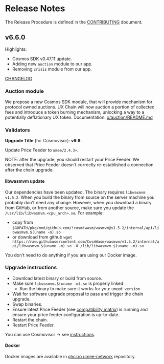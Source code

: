 <!-- markdownlint-disable MD013 -->
<!-- markdownlint-disable MD024 -->
<!-- markdownlint-disable MD040 -->

# Release Notes

The Release Procedure is defined in the [CONTRIBUTING](CONTRIBUTING.md#release-procedure) document.

## v6.6.0

Highlights:

- Cosmos SDK v0.47.11 update.
- Adding new `auction` module to our app.
- Removing `crisis` module from our app.

[CHANGELOG](CHANGELOG.md)

### Auction module

We propose a new Cosmos SDK module, that will provide mechanism for protocol owned auctions. UX Chain will now auction a portion of collected fees and introduce a token burning mechanism, unlocking a way to a potentially deflationary UX token.
Documentation: [x/auction/README.md](https://github.com/umee-network/umee/blob/v6.6.0/x/auction/README.md)

### Validators

**Upgrade Title** (for Cosmovisor): **v6.6**.

Update Price Feeder to `umee/2.4.3+`.

NOTE: after the upgrade, you should restart your Price Feeder. We observed that Price Feeder doesn't correctly re-established a connection after the chain upgrade.

#### libwasmvm update

Our dependencies have been updated. The binary requires `libwasmvm v1.5.2`. When you build the binary from source on the server machine you probably don't need any change. However, when you download a binary from GitHub, or from another source, make sure you update the `/usr/lib/libwasmvm.<cpu_arch>.so`. For example:

- copy from `$GOPATH/pkg/mod/github.com/!cosm!wasm/wasmvm@v1.5.2/internal/api/libwasmvm.$(uname -m).so`
- or download from github `wget https://raw.githubusercontent.com/CosmWasm/wasmvm/v1.5.2/internal/api/libwasmvm.$(uname -m).so -O /lib/libwasmvm.$(uname -m).so`

You don't need to do anything if you are using our Docker image.

### Upgrade instructions

- Download latest binary or build from source.
- Make sure `libwasmvm.$(uname -m).so` is properly linked
  - Run the binary to make sure it works for you: `umeed version`
- Wait for software upgrade proposal to pass and trigger the chain upgrade.
- Swap binaries.
- Ensure latest Price Feeder (see [compatibility matrix](https://github.com/umee-network/umee/#release-compatibility-matrix)) is running and ensure your price feeder configuration is up-to-date.
- Restart the chain.
- Restart Price Feeder.

You can use Cosmovisor → see [instructions](https://github.com/umee-network/umee/#cosmovisor).

#### Docker

Docker images are available in [ghcr.io umee-network](https://github.com/umee-network/umee/pkgs/container/umeed) repository.
